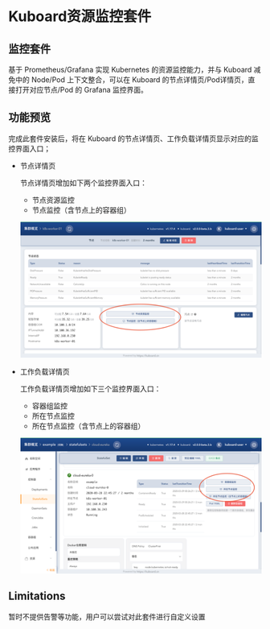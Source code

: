 # Kuboard资源监控套件

## 监控套件

基于 Prometheus/Grafana 实现 Kubernetes 的资源监控能力，并与 Kuboard 减免中的 Node/Pod 上下文整合，可以在 Kuboard 的节点详情页/Pod详情页，直接打开对应节点/Pod 的 Grafana 监控界面。



## 功能预览

完成此套件安装后，将在 Kuboard 的节点详情页、工作负载详情页显示对应的监控界面入口；

* 节点详情页

  节点详情页增加如下两个监控界面入口：

  * 节点资源监控
  * 节点监控（含节点上的容器组）

  ![image-20200531093734346](README.assets/image-20200531093734346.png)

* 工作负载详情页

  工作负载详情页增加如下三个监控界面入口：

  * 容器组监控
  * 所在节点监控
  * 所在节点监控（含节点上的容器组）

  ![image-20200531093954159](README.assets/image-20200531093954159.png)

## Limitations

暂时不提供告警等功能，用户可以尝试对此套件进行自定义设置

